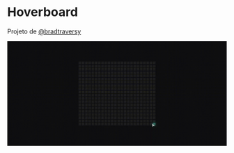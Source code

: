 # Hoverboard

Projeto de [@bradtraversy](https://github.com/bradtraversy/50projects50days/tree/master/hoverboard)

![Preview](preview.gif)
